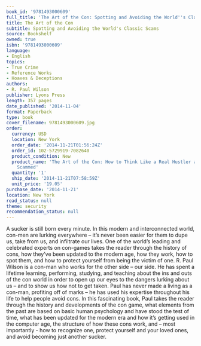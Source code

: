 ```yaml
---
book_id: '9781493000609'
full_title: 'The Art of the Con: Spotting and Avoiding the World''s Classic Scams'
title: The Art of the Con
subtitle: Spotting and Avoiding the World's Classic Scams
source: Bookshelf
owned: true
isbn: '9781493000609'
language:
- English
topics:
- True Crime
- Reference Works
- Hoaxes & Deceptions
authors:
- R. Paul Wilson
publisher: Lyons Press
length: 357 pages
date_published: '2014-11-04'
format: Paperback
type: book
cover_filename: 9781493000609.jpg
order:
  currency: USD
  location: New York
  order_date: '2014-11-21T01:56:24Z'
  order_id: 102-5729919-7082640
  product_condition: New
  product_name: 'The Art of the Con: How to Think Like a Real Hustler and Avoid Being
    Scammed'
  quantity: '1'
  ship_date: '2014-11-21T07:58:59Z'
  unit_price: '19.05'
purchase_date: '2014-11-21'
location: New York
read_status: null
theme: security
recommendation_status: null
---
```

A sucker is still born every minute. In this modern and interconnected world, con-men are lurking everywhere – it’s never been easier for them to dupe us, take from us, and infiltrate our lives.
One of the world’s leading and celebrated experts on con-games takes the reader through the history of cons, how they’ve been updated to the modern age, how they work, how to spot them, and how to protect yourself from being the victim of one.
R. Paul Wilson is a con-man who works for the other side – our side. He has spent a lifetime learning, performing, studying, and teaching about the ins and outs of the con world in order to open up our eyes to the dangers lurking about us – and to show us how not to get taken. Paul has never made a living as a con-man, profiting off of marks – he has used his expertise throughout his life to help people avoid cons.
In this fascinating book, Paul takes the reader through the history and developments of the con game, what elements from the past are based on basic human psychology and have stood the test of time, what has been updated for the modern era and how it’s getting used in the computer age, the structure of how these cons work, and – most importantly - how to recognize one, protect yourself and your loved ones, and avoid becoming just another sucker.
